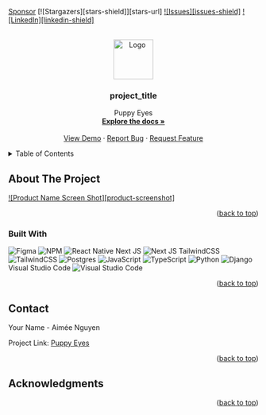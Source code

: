 <!-- Improved compatibility of back to top link: See: https://github.com/othneildrew/Best-README-Template/pull/73 -->
<a name="readme-top"></a>

<!-- PROJECT SHIELDS -->
<!--
*** I'm using markdown "reference style" links for readability.
*** Reference links are enclosed in brackets [ ] instead of parentheses ( ).
*** See the bottom of this document for the declaration of the reference variables
*** for contributors-url, forks-url, etc. This is an optional, concise syntax you may use.
*** https://www.markdownguide.org/basic-syntax/#reference-style-links
-->
<!-- Place this tag where you want the button to render. -->
<a class="github-button" href="https://github.com/sponsors/TheNirmata" data-color-scheme="no-preference: light; light: light; dark: dark;" data-icon="octicon-heart" data-size="large" aria-label="Sponsor @TheNirmata on GitHub">Sponsor</a>
[![Stargazers][stars-shield]][stars-url]
[![Issues][issues-shield]](https://github.com/TheNirmata/Puppy-Eyes/issues)
[![LinkedIn][linkedin-shield]](https://www.linkedin.com/in/aqn/)




<!-- PROJECT LOGO -->
<br />
<div align="center">
  <a href="https://github.com/github_username/repo_name">
    <img src="images/logo.png" alt="Logo" width="80" height="80">
  </a>

<h3 align="center">project_title</h3>

  <p align="center">
    Puppy Eyes
    <br />
    <a href="https://github.com/github_username/repo_name"><strong> Explore the docs »</strong></a>
    <br />
    <br />
    <a href="https://github.com/TheNirmata/Puppy-Eyes">View Demo</a>
    ·
    <a href="https://github.com/TheNirmata/Puppy-Eyes/issues/new?labels=bug&template=bug-report---.md">Report Bug</a>
    ·
    <a href="https://github.com/TheNirmata/Puppy-Eyes/issues/new?labels=enhancement&template=feature-request---.md">Request Feature</a>
  </p>
</div>



<!-- TABLE OF CONTENTS -->
<details>
  <summary>Table of Contents</summary>
  <ol>
    <li>
      <a href="#about-the-project">About The Project</a>
    </li>
    </li>
    <li><a href="#usage">Funding</a></li>
    ![Github-sponsors](https://img.shields.io/badge/sponsor-30363D?style=for-the-badge&logo=GitHub-Sponsors&logoColor=#EA4AAA)
    ![Patreon](https://img.shields.io/badge/Patreon-F96854?style=for-the-badge&logo=patreon&logoColor=white)
    <li><a href="#roadmap">Roadmap</a></li>
    <li><a href="#license">Operating System</a></li>
    ![iOS](https://img.shields.io/badge/iOS-000000?style=for-the-badge&logo=ios&logoColor=white)
    <li><a href="#contact">Contact</a></li>
    <li><a href="#acknowledgments">Acknowledgments</a></li>
  </ol>
</details>



<!-- ABOUT THE PROJECT -->
## About The Project

[![Product Name Screen Shot][product-screenshot]](https://example.com)

<p align="right">(<a href="#readme-top">back to top</a>)</p>

### Built With
  ![Figma](https://img.shields.io/badge/figma-%23F24E1E.svg?style=for-the-badge&logo=figma&logoColor=white)
  ![NPM](https://img.shields.io/badge/NPM-%23CB3837.svg?style=for-the-badge&logo=npm&logoColor=white)
  ![React Native](https://img.shields.io/badge/react_native-%2320232a.svg?style=for-the-badge&logo=react&logoColor=%2361DAFB)
  Next JS 	![Next JS](https://img.shields.io/badge/Next-black?style=for-the-badge&logo=next.js&logoColor=white)
  TailwindCSS 	![TailwindCSS](https://img.shields.io/badge/tailwindcss-%2338B2AC.svg?style=for-the-badge&logo=tailwind-css&logoColor=white)
  ![Postgres](https://img.shields.io/badge/postgres-%23316192.svg?style=for-the-badge&logo=postgresql&logoColor=white)
  ![JavaScript](https://img.shields.io/badge/javascript-%23323330.svg?style=for-the-badge&logo=javascript&logoColor=%23F7DF1E)
  ![TypeScript](https://img.shields.io/badge/typescript-%23007ACC.svg?style=for-the-badge&logo=typescript&logoColor=white)
  ![Python](https://img.shields.io/badge/python-3670A0?style=for-the-badge&logo=python&logoColor=ffdd54)
  ![Django](https://img.shields.io/badge/django-%23092E20.svg?style=for-the-badge&logo=django&logoColor=white)
  Visual Studio Code 	![Visual Studio Code](https://img.shields.io/badge/Visual%20Studio%20Code-0078d7.svg?style=for-the-badge&logo=visual-studio-code&logoColor=white)

<p align="right">(<a href="#readme-top">back to top</a>)</p>

<!-- CONTACT -->
## Contact

Your Name - Aimée Nguyen

Project Link: [Puppy Eyes](https://github.com/TheNirmata/Puppy-Eyes)

<p align="right">(<a href="#readme-top">back to top</a>)</p>



<!-- ACKNOWLEDGMENTS -->
## Acknowledgments


<p align="right">(<a href="#readme-top">back to top</a>)</p>
